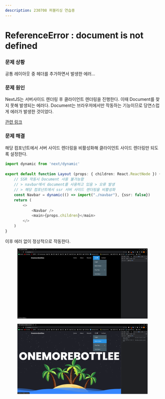```yaml
---
description: 230708 퍼블리싱 연습중
---
```


# ReferenceError : document is not defined

### 문제 상황

공통 레이아웃 중 헤더를 추가하면서 발생한 에러...



### 문제 원인

NextJS는 서버사이드 렌더링 후 클라이언트 렌더링을 진행한다. 이때 Document를 찾지 못해 발생되는 에러다. Document는 브라우저에서만 작동하는 기능이므로 당연스럽게 에러가 발생한 것이었다.

[관련 링크](https://nextjs.org/docs/pages/building-your-application/optimizing/lazy-loading#with-no-ssr)



### 문제 해결

해당 컴포넌트에서 서버 사이드 렌더링을 비활성화해 클라이언트 사이드 렌더링만 되도록 설정한다.

```typescript
import dynamic from 'next/dynamic'

export default function Layout (props: { children: React.ReactNode }) {
    // SSR 작동시 Document 사용 불가능함
    // > navbar에서 document를 사용하고 있음 > 오류 발생
    // > 해당 컴포넌트에서 ssr 서버 사이드 렌더링을 비활성화
    const Navbar = dynamic(() => import("./navbar"), {ssr: false})
    return (
        <>
            <Navbar />
            <main>{props.children}</main>
        </>
    )
}
```

이후 에러 없이 정상적으로 작동한다.

<figure><img src="../../../.gitbook/assets/image (1) (1) (2).png" alt=""><figcaption></figcaption></figure>

<figure><img src="../../../.gitbook/assets/image (2).png" alt=""><figcaption></figcaption></figure>

